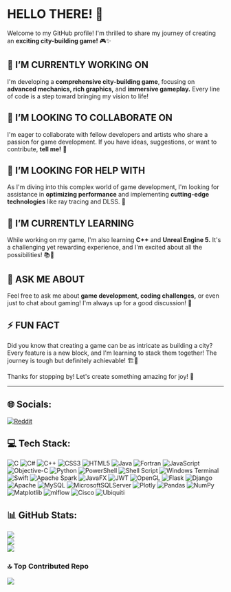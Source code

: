 
# **HELLO THERE! 👋**

Welcome to my GitHub profile! I'm thrilled to share my journey of creating an **exciting city-building game!** 🎮✨

## 🔭 **I’M CURRENTLY WORKING ON**
I'm developing a **comprehensive city-building game**, focusing on **advanced mechanics, rich graphics,** and **immersive gameplay.** Every line of code is a step toward bringing my vision to life!

## 👯 **I’M LOOKING TO COLLABORATE ON**
I'm eager to collaborate with fellow developers and artists who share a passion for game development. If you have ideas, suggestions, or want to contribute, **tell me!** 🤝

## 🤝 **I’M LOOKING FOR HELP WITH**
As I'm diving into this complex world of game development, I'm looking for assistance in **optimizing performance** and implementing **cutting-edge technologies** like ray tracing and DLSS. 🌟

## 🌱 **I’M CURRENTLY LEARNING**
While working on my game, I'm also learning **C++** and **Unreal Engine 5.** It's a challenging yet rewarding experience, and I'm excited about all the possibilities! 📚🚀

## 💬 **ASK ME ABOUT**
Feel free to ask me about **game development, coding challenges,** or even just to chat about gaming! I'm always up for a good discussion! 🎉

## ⚡ **FUN FACT**
Did you know that creating a game can be as intricate as building a city? Every feature is a new block, and I'm learning to stack them together! The journey is tough but definitely achievable! 🏗️💪

Thanks for stopping by! Let's create something amazing for joy! 🎊

---

## 🌐 **Socials:**
[![Reddit](https://img.shields.io/badge/Reddit-%23FF4500.svg?logo=Reddit&logoColor=white)](https://reddit.com/user/Murosama0)

## 💻 **Tech Stack:**
![C](https://img.shields.io/badge/c-%2300599C.svg?style=flat&logo=c&logoColor=white) 
![C#](https://img.shields.io/badge/c%23-%23239120.svg?style=flat&logo=csharp&logoColor=white) 
![C++](https://img.shields.io/badge/c++-%2300599C.svg?style=flat&logo=c%2B%2B&logoColor=white) 
![CSS3](https://img.shields.io/badge/css3-%231572B6.svg?style=flat&logo=css3&logoColor=white) 
![HTML5](https://img.shields.io/badge/html5-%23E34F26.svg?style=flat&logo=html5&logoColor=white) 
![Java](https://img.shields.io/badge/java-%23ED8B00.svg?style=flat&logo=openjdk&logoColor=white) 
![Fortran](https://img.shields.io/badge/Fortran-%23734F96.svg?style=flat&logo=fortran&logoColor=white) 
![JavaScript](https://img.shields.io/badge/javascript-%23323330.svg?style=flat&logo=javascript&logoColor=%23F7DF1E) 
![Objective-C](https://img.shields.io/badge/OBJECTIVE--C-%233A95E3.svg?style=flat&logo=apple&logoColor=white) 
![Python](https://img.shields.io/badge/python-3670A0?style=flat&logo=python&logoColor=ffdd54) 
![PowerShell](https://img.shields.io/badge/PowerShell-%235391FE.svg?style=flat&logo=powershell&logoColor=white) 
![Shell Script](https://img.shields.io/badge/shell_script-%23121011.svg?style=flat&logo=gnu-bash&logoColor=white) 
![Windows Terminal](https://img.shields.io/badge/Windows%20Terminal-%234D4D4D.svg?style=flat&logo=windows-terminal&logoColor=white) 
![Swift](https://img.shields.io/badge/swift-F54A2A?style=flat&logo=swift&logoColor=white) 
![Apache Spark](https://img.shields.io/badge/Apache%20Spark-FDEE21?style=flat&logo=apachespark&logoColor=black) 
![JavaFX](https://img.shields.io/badge/javafx-%23FF0000.svg?style=flat&logo=javafx&logoColor=white) 
![JWT](https://img.shields.io/badge/JWT-black?style=flat&logo=JSON%20web%20tokens) 
![OpenGL](https://img.shields.io/badge/OpenGL-%23FFFFFF.svg?style=flat&logo=opengl) 
![Flask](https://img.shields.io/badge/flask-%23000.svg?style=flat&logo=flask&logoColor=white) 
![Django](https://img.shields.io/badge/django-%23092E20.svg?style=flat&logo=django&logoColor=white) 
![Apache](https://img.shields.io/badge/apache-%23D42029.svg?style=flat&logo=apache&logoColor=white) 
![MySQL](https://img.shields.io/badge/mysql-4479A1.svg?style=flat&logo=mysql&logoColor=white) 
![MicrosoftSQLServer](https://img.shields.io/badge/Microsoft%20SQL%20Server-CC2927?style=flat&logo=microsoft%20sql%20server&logoColor=white) 
![Plotly](https://img.shields.io/badge/Plotly-%233F4F75.svg?style=flat&logo=plotly&logoColor=white) 
![Pandas](https://img.shields.io/badge/pandas-%23150458.svg?style=flat&logo=pandas&logoColor=white) 
![NumPy](https://img.shields.io/badge/numpy-%23013243.svg?style=flat&logo=numpy&logoColor=white) 
![Matplotlib](https://img.shields.io/badge/Matplotlib-%23ffffff.svg?style=flat&logo=Matplotlib&logoColor=black) 
![mlflow](https://img.shields.io/badge/mlflow-%23d9ead3.svg?style=flat&logo=numpy&logoColor=blue) 
![Cisco](https://img.shields.io/badge/cisco-%23049fd9.svg?style=flat&logo=cisco&logoColor=black) 
![Ubiquiti](https://img.shields.io/badge/ubiquiti-%230559C9.svg?style=flat&logo=ubiquiti&logoColor=white)

## 📊 **GitHub Stats:**
![](https://github-readme-stats.vercel.app/api?username=Murosama&theme=highcontrast&hide_border=false&include_all_commits=true&count_private=true)<br/>
![](https://github-readme-streak-stats.herokuapp.com/?user=Murosama&theme=highcontrast&hide_border=false)<br/>
![](https://github-readme-stats.vercel.app/api/top-langs/?username=Murosama&theme=highcontrast&hide_border=false&include_all_commits=true&count_private=true&layout=compact)

### 🔝 **Top Contributed Repo**
![](https://github-contributor-stats.vercel.app/api?username=Murosama&limit=5&theme=highcontrast&combine_all_yearly_contributions=true)



